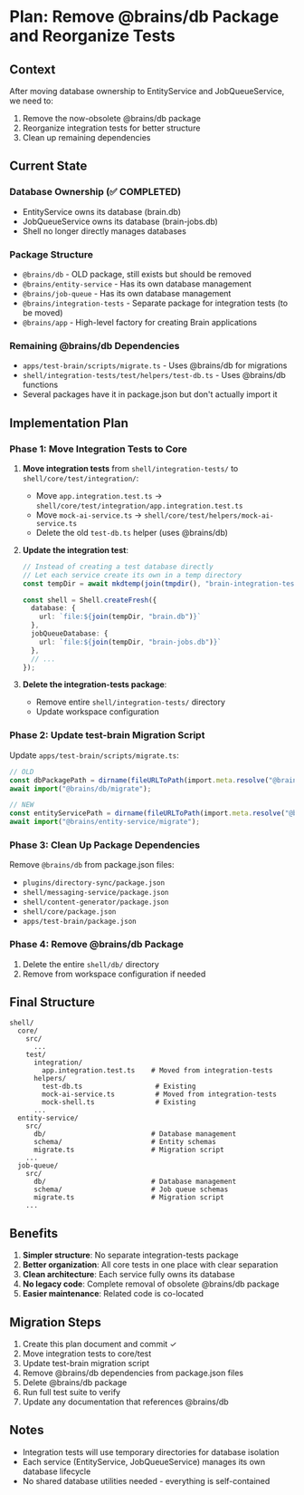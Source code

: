 # Plan: Remove @brains/db Package and Reorganize Tests

## Context
After moving database ownership to EntityService and JobQueueService, we need to:
1. Remove the now-obsolete @brains/db package
2. Reorganize integration tests for better structure
3. Clean up remaining dependencies

## Current State

### Database Ownership (✅ COMPLETED)
- EntityService owns its database (brain.db)
- JobQueueService owns its database (brain-jobs.db)  
- Shell no longer directly manages databases

### Package Structure
- `@brains/db` - OLD package, still exists but should be removed
- `@brains/entity-service` - Has its own database management
- `@brains/job-queue` - Has its own database management
- `@brains/integration-tests` - Separate package for integration tests (to be moved)
- `@brains/app` - High-level factory for creating Brain applications

### Remaining @brains/db Dependencies
- `apps/test-brain/scripts/migrate.ts` - Uses @brains/db for migrations
- `shell/integration-tests/test/helpers/test-db.ts` - Uses @brains/db functions
- Several packages have it in package.json but don't actually import it

## Implementation Plan

### Phase 1: Move Integration Tests to Core
1. **Move integration tests** from `shell/integration-tests/` to `shell/core/test/integration/`:
   - Move `app.integration.test.ts` → `shell/core/test/integration/app.integration.test.ts`
   - Move `mock-ai-service.ts` → `shell/core/test/helpers/mock-ai-service.ts`
   - Delete the old `test-db.ts` helper (uses @brains/db)

2. **Update the integration test**:
   ```typescript
   // Instead of creating a test database directly
   // Let each service create its own in a temp directory
   const tempDir = await mkdtemp(join(tmpdir(), "brain-integration-test-"));
   
   const shell = Shell.createFresh({
     database: { 
       url: `file:${join(tempDir, "brain.db")}` 
     },
     jobQueueDatabase: {
       url: `file:${join(tempDir, "brain-jobs.db")}`
     },
     // ...
   });
   ```

3. **Delete the integration-tests package**:
   - Remove entire `shell/integration-tests/` directory
   - Update workspace configuration

### Phase 2: Update test-brain Migration Script

Update `apps/test-brain/scripts/migrate.ts`:
```typescript
// OLD
const dbPackagePath = dirname(fileURLToPath(import.meta.resolve("@brains/db")));
await import("@brains/db/migrate");

// NEW
const entityServicePath = dirname(fileURLToPath(import.meta.resolve("@brains/entity-service")));
await import("@brains/entity-service/migrate");
```

### Phase 3: Clean Up Package Dependencies

Remove `@brains/db` from package.json files:
- `plugins/directory-sync/package.json`
- `shell/messaging-service/package.json`
- `shell/content-generator/package.json`
- `shell/core/package.json`
- `apps/test-brain/package.json`

### Phase 4: Remove @brains/db Package

1. Delete the entire `shell/db/` directory
2. Remove from workspace configuration if needed

## Final Structure

```
shell/
  core/
    src/
      ...
    test/
      integration/
        app.integration.test.ts    # Moved from integration-tests
      helpers/
        test-db.ts                  # Existing
        mock-ai-service.ts          # Moved from integration-tests
        mock-shell.ts               # Existing
      ...
  entity-service/
    src/
      db/                          # Database management
      schema/                      # Entity schemas
      migrate.ts                   # Migration script
    ...
  job-queue/
    src/
      db/                          # Database management
      schema/                      # Job queue schemas
      migrate.ts                   # Migration script
    ...
```

## Benefits

1. **Simpler structure**: No separate integration-tests package
2. **Better organization**: All core tests in one place with clear separation
3. **Clean architecture**: Each service fully owns its database
4. **No legacy code**: Complete removal of obsolete @brains/db package
5. **Easier maintenance**: Related code is co-located

## Migration Steps

1. Create this plan document and commit ✓
2. Move integration tests to core/test
3. Update test-brain migration script
4. Remove @brains/db dependencies from package.json files
5. Delete @brains/db package
6. Run full test suite to verify
7. Update any documentation that references @brains/db

## Notes

- Integration tests will use temporary directories for database isolation
- Each service (EntityService, JobQueueService) manages its own database lifecycle
- No shared database utilities needed - everything is self-contained